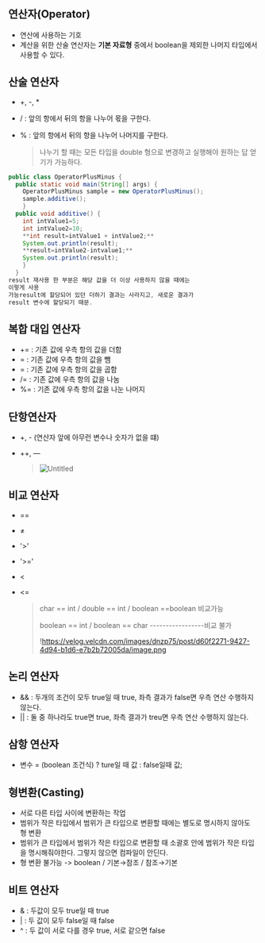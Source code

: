 ## 연산자(Operator)

- 연산에 사용하는 기호
- 계산을 위한 산술 연산자는 **기본 자료형** 중에서 boolean을 제외한 나머지 타입에서 사용할 수 있다.

## 산술 연산자

- +, -, *
- / : 앞의 항에서 뒤의 항을 나누어 몫을 구한다.
- % : 앞의 항에서 뒤의 항을 나누어 나머지를 구한다.
    
    > 나누기 할 때는 모든 타입을 double 형으로 변경하고 실행해야 원하는 답 얻기가 가능하다.
    > 

```java
public class OperatorPlusMinus {
  public static void main(String[] args) {
    OperatorPlusMinus sample = new OperatorPlusMinus();
    sample.additive();
    }
  public void additive() {
    int intValue1=5;
    int intValue2=10;
    **int result=intValue1 + intValue2;**
    System.out.println(result);
    **result=intValue2-intvalue1;**
    System.out.println(result);
    }
  }
result 재사용 한 부분은 해당 값을 더 이상 사용하지 않을 때에는
이렇게 사용
가능result에 할당되어 있던 더하기 결과는 사라지고, 새로운 결과가
result 변수에 할당되기 때문.
```

## 복합 대입 연산자

- += : 기존 값에 우측 항의 값을 더함
- = : 기존 값에 우측 항의 값을 뺌
- = : 기존 값에 우측 항의 값을 곱함
- /= : 기존 값에 우측 항의 값을 나눔
- %= : 기존 값에 우측 항의 값을 나눈 나머지

## 단항연산자

- +, - (연산자 앞에 아무런 변수나 숫자가 없을 떄)
- ++, —
    
    > 
    > 
    > 
    > ![Untitled](https://prod-files-secure.s3.us-west-2.amazonaws.com/80700464-f012-4fb2-b607-5f28c4c933f0/5744cf50-1249-430d-9298-699db5de36e2/Untitled.png)
    > 

## 비교 연산자

- ==
- ≠
- '>'
- '>='
- <
- <=
    
    > char == int / double == int / boolean ==boolean 비교가능
    > 
    > 
    > boolean == int / boolean == char -----------------비교 불가
    > 
    > !https://velog.velcdn.com/images/dnzp75/post/d60f2271-9427-4d94-b1d6-e7b2b72005da/image.png
    > 

## 논리 연산자

- && : 두개의 조건이 모두 true일 때 true, 좌측 결과가 false면 우측 연산 수행하지 않는다.
- || : 둘 중 하나라도 true면 true, 좌측 결과가 treu면 우측 연산 수행하지 않는다.

## 삼항 연산자

- 변수 = (boolean 조건식) ? ture일 때 값 : false일때 값;

## 형변환(Casting)

- 서로 다른 타입 사이에 변환하는 작업
- 범위가 작은 타입에서 범위가 큰 타입으로 변환할 때에는 별도로 명시하지 않아도 형 변환
- 범위가 큰 타입에서 범위가 작은 타입으로 변환할 때 소괄호 안에 범위가 작은 타입을 명시해줘야한다. 그렇지 않으면 컴파일이 안딘다.
- 형 변환 불가능 -> boolean / 기본→참조 / 참조→기본

## 비트 연산자

- & : 두값이 모두 true일 때 true
- | : 두 값이 모두 false일 때 false
- ^ : 두 값이 서로 다를 경우 true, 서로 같으면 false
